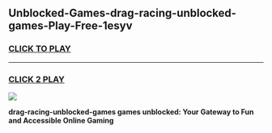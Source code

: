 
## Unblocked-Games-drag-racing-unblocked-games-Play-Free-1esyv
<h3>
<a href="https://premium76.site?title=drag-racing-unblocked-games&ref=18A1">CLICK TO PLAY</a></h3>
<hr>

<h3>
<a href="https://premium76.site?title=drag-racing-unblocked-games&ref=18A1">CLICK 2 PLAY</a>
  
</h3>

<a href="https://premium76.site?title=drag-racing-unblocked-games&ref=18A1"><img src="https://clearcache.store/games.png"></a>


**drag-racing-unblocked-games games unblocked: Your Gateway to Fun and Accessible Online Gaming**
